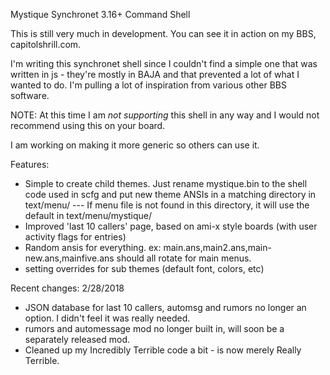 Mystique Synchronet 3.16+ Command Shell

This is still very much in development. You can see it in action on my BBS, capitolshrill.com.


I'm writing this synchronet shell since I couldn't find a simple one that was written in js - they're mostly in BAJA and that prevented a lot of what I wanted to do. I'm pulling a lot of inspiration from various other BBS software.

NOTE: At this time I am *not supporting* this shell in any way and I would not recommend using this on your board.

I am working on making it more generic so others can use it.

Features: 

* Simple to create child themes. Just rename mystique.bin to the shell code used in scfg and put new theme ANSIs in a matching directory in text/menu/ --- If menu file is not found in this directory, it will use the default in text/menu/mystique/
* Improved 'last 10 callers' page, based on ami-x style boards (with user activity flags for entries)
* Random ansis for everything. ex: main.ans,main2.ans,main-new.ans,mainfive.ans should all rotate for main menus.
* setting overrides for sub themes (default font, colors, etc)

Recent changes:
2/28/2018
* JSON database for last 10 callers, automsg and rumors no longer an option. I didn't feel it was really needed.
* rumors and automessage mod no longer built in, will soon be a separately released mod.
* Cleaned up my Incredibly Terrible code a bit - is now merely Really Terrible.
